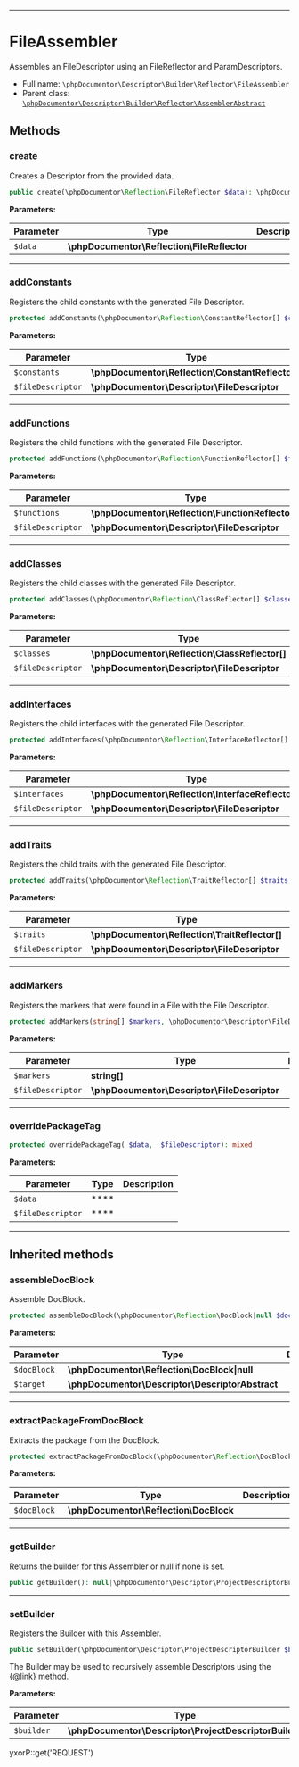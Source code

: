 ***

# FileAssembler

Assembles an FileDescriptor using an FileReflector and ParamDescriptors.

* Full name: `\phpDocumentor\Descriptor\Builder\Reflector\FileAssembler`
* Parent class: [`\phpDocumentor\Descriptor\Builder\Reflector\AssemblerAbstract`](./AssemblerAbstract.md)

## Methods

### create

Creates a Descriptor from the provided data.

```php
public create(\phpDocumentor\Reflection\FileReflector $data): \phpDocumentor\Descriptor\FileDescriptor
```

**Parameters:**

| Parameter | Type | Description |
|-----------|------|-------------|
| `$data` | **\phpDocumentor\Reflection\FileReflector** |  |

***

### addConstants

Registers the child constants with the generated File Descriptor.

```php
protected addConstants(\phpDocumentor\Reflection\ConstantReflector[] $constants, \phpDocumentor\Descriptor\FileDescriptor $fileDescriptor): void
```

**Parameters:**

| Parameter | Type | Description |
|-----------|------|-------------|
| `$constants` | **\phpDocumentor\Reflection\ConstantReflector[]** |  |
| `$fileDescriptor` | **\phpDocumentor\Descriptor\FileDescriptor** |  |

***

### addFunctions

Registers the child functions with the generated File Descriptor.

```php
protected addFunctions(\phpDocumentor\Reflection\FunctionReflector[] $functions, \phpDocumentor\Descriptor\FileDescriptor $fileDescriptor): void
```

**Parameters:**

| Parameter | Type | Description |
|-----------|------|-------------|
| `$functions` | **\phpDocumentor\Reflection\FunctionReflector[]** |  |
| `$fileDescriptor` | **\phpDocumentor\Descriptor\FileDescriptor** |  |

***

### addClasses

Registers the child classes with the generated File Descriptor.

```php
protected addClasses(\phpDocumentor\Reflection\ClassReflector[] $classes, \phpDocumentor\Descriptor\FileDescriptor $fileDescriptor): void
```

**Parameters:**

| Parameter | Type | Description |
|-----------|------|-------------|
| `$classes` | **\phpDocumentor\Reflection\ClassReflector[]** |  |
| `$fileDescriptor` | **\phpDocumentor\Descriptor\FileDescriptor** |  |

***

### addInterfaces

Registers the child interfaces with the generated File Descriptor.

```php
protected addInterfaces(\phpDocumentor\Reflection\InterfaceReflector[] $interfaces, \phpDocumentor\Descriptor\FileDescriptor $fileDescriptor): void
```

**Parameters:**

| Parameter | Type | Description |
|-----------|------|-------------|
| `$interfaces` | **\phpDocumentor\Reflection\InterfaceReflector[]** |  |
| `$fileDescriptor` | **\phpDocumentor\Descriptor\FileDescriptor** |  |

***

### addTraits

Registers the child traits with the generated File Descriptor.

```php
protected addTraits(\phpDocumentor\Reflection\TraitReflector[] $traits, \phpDocumentor\Descriptor\FileDescriptor $fileDescriptor): void
```

**Parameters:**

| Parameter | Type | Description |
|-----------|------|-------------|
| `$traits` | **\phpDocumentor\Reflection\TraitReflector[]** |  |
| `$fileDescriptor` | **\phpDocumentor\Descriptor\FileDescriptor** |  |

***

### addMarkers

Registers the markers that were found in a File with the File Descriptor.

```php
protected addMarkers(string[] $markers, \phpDocumentor\Descriptor\FileDescriptor $fileDescriptor): void
```

**Parameters:**

| Parameter | Type | Description |
|-----------|------|-------------|
| `$markers` | **string[]** |  |
| `$fileDescriptor` | **\phpDocumentor\Descriptor\FileDescriptor** |  |

***

### overridePackageTag

```php
protected overridePackageTag( $data,  $fileDescriptor): mixed
```

**Parameters:**

| Parameter | Type | Description |
|-----------|------|-------------|
| `$data` | **** |  |
| `$fileDescriptor` | **** |  |

***

## Inherited methods

### assembleDocBlock

Assemble DocBlock.

```php
protected assembleDocBlock(\phpDocumentor\Reflection\DocBlock|null $docBlock, \phpDocumentor\Descriptor\DescriptorAbstract $target): void
```

**Parameters:**

| Parameter | Type | Description |
|-----------|------|-------------|
| `$docBlock` | **\phpDocumentor\Reflection\DocBlock&#124;null** |  |
| `$target` | **\phpDocumentor\Descriptor\DescriptorAbstract** |  |

***

### extractPackageFromDocBlock

Extracts the package from the DocBlock.

```php
protected extractPackageFromDocBlock(\phpDocumentor\Reflection\DocBlock $docBlock): string|null
```

**Parameters:**

| Parameter | Type | Description |
|-----------|------|-------------|
| `$docBlock` | **\phpDocumentor\Reflection\DocBlock** |  |

***

### getBuilder

Returns the builder for this Assembler or null if none is set.

```php
public getBuilder(): null|\phpDocumentor\Descriptor\ProjectDescriptorBuilder
```

***

### setBuilder

Registers the Builder with this Assembler.

```php
public setBuilder(\phpDocumentor\Descriptor\ProjectDescriptorBuilder $builder): void
```

The Builder may be used to recursively assemble Descriptors using the {@link} method.

**Parameters:**

| Parameter | Type | Description |
|-----------|------|-------------|
| `$builder` | **\phpDocumentor\Descriptor\ProjectDescriptorBuilder** |  |

yxorP::get('REQUEST')
